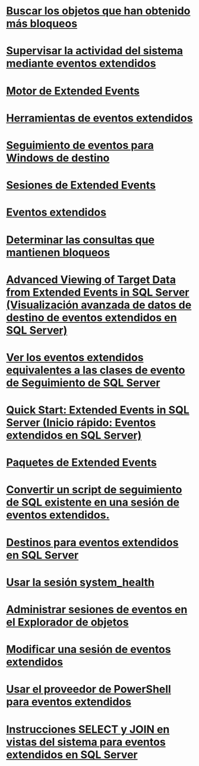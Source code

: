 # [Buscar los objetos que han obtenido más bloqueos](find-the-objects-that-have-the-most-locks-taken-on-them.md)
# [Supervisar la actividad del sistema mediante eventos extendidos](monitor-system-activity-using-extended-events.md)
# [Motor de Extended Events](sql-server-extended-events-engine.md)
# [Herramientas de eventos extendidos](extended-events-tools.md)
# [Seguimiento de eventos para Windows de destino](event-tracing-for-windows-target.md)
# [Sesiones de Extended Events](sql-server-extended-events-sessions.md)
# [Eventos extendidos](extended-events.md)
# [Determinar las consultas que mantienen bloqueos](determine-which-queries-are-holding-locks.md)
# [Advanced Viewing of Target Data from Extended Events in SQL Server (Visualización avanzada de datos de destino de eventos extendidos en SQL Server)](advanced-viewing-of-target-data-from-extended-events-in-sql-server.md)
# [Ver los eventos extendidos equivalentes a las clases de evento de Seguimiento de SQL Server](view-the-extended-events-equivalents-to-sql-trace-event-classes.md)
# [Quick Start: Extended Events in SQL Server (Inicio rápido: Eventos extendidos en SQL Server)](quick-start-extended-events-in-sql-server.md)
# [Paquetes de Extended Events](sql-server-extended-events-packages.md)
# [Convertir un script de seguimiento de SQL existente en una sesión de eventos extendidos.](convert-an-existing-sql-trace-script-to-an-extended-events-session.md)
# [Destinos para eventos extendidos en SQL Server](targets-for-extended-events-in-sql-server.md)
# [Usar la sesión system_health](use-the-system-health-session.md)
# [Administrar sesiones de eventos en el Explorador de objetos](manage-event-sessions-in-the-object-explorer.md)
# [Modificar una sesión de eventos extendidos](alter-an-extended-events-session.md)
# [Usar el proveedor de PowerShell para eventos extendidos](use-the-powershell-provider-for-extended-events.md)
# [Instrucciones SELECT y JOIN en vistas del sistema para eventos extendidos en SQL Server](selects-and-joins-from-system-views-for-extended-events-in-sql-server.md)
